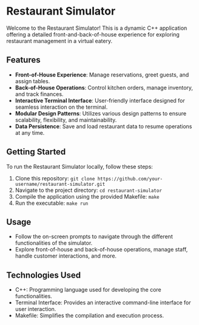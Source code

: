 # Restaurant Simulator

Welcome to the Restaurant Simulator! This is a dynamic C++ application offering a detailed front-and-back-of-house experience for exploring restaurant management in a virtual eatery.

## Features

- **Front-of-House Experience**: Manage reservations, greet guests, and assign tables.
- **Back-of-House Operations**: Control kitchen orders, manage inventory, and track finances.
- **Interactive Terminal Interface**: User-friendly interface designed for seamless interaction on the terminal.
- **Modular Design Patterns**: Utilizes various design patterns to ensure scalability, flexibility, and maintainability.
- **Data Persistence**: Save and load restaurant data to resume operations at any time.

## Getting Started

To run the Restaurant Simulator locally, follow these steps:

1. Clone this repository: `git clone https://github.com/your-username/restaurant-simulator.git`
2. Navigate to the project directory: `cd restaurant-simulator`
3. Compile the application using the provided Makefile: `make`
4. Run the executable: `make run`

## Usage

- Follow the on-screen prompts to navigate through the different functionalities of the simulator.
- Explore front-of-house and back-of-house operations, manage staff, handle customer interactions, and more.

## Technologies Used

- C++: Programming language used for developing the core functionalities.
- Terminal Interface: Provides an interactive command-line interface for user interaction.
- Makefile: Simplifies the compilation and execution process.
